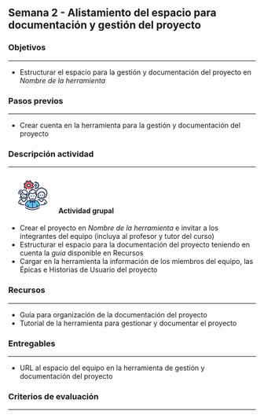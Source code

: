 ## Semana 2 - Alistamiento del espacio para documentación y gestión del proyecto

### Objetivos

---
* Estructurar el espacio para la gestión y documentación del proyecto en *Nombre de la herramienta*


### Pasos previos

---
* Crear cuenta en la herramienta para la gestión y documentación del proyecto

### Descripción actividad
---

#### ![](./../../assets/images/grupo.png) Actividad grupal

* Crear el proyecto en *Nombre de la herramienta* e invitar a los integrantes del equipo (incluya al profesor y tutor del curso)
* Estructurar el espacio para la documentación del proyecto teniendo en cuenta la *guia* disponible en Recursos
* Cargar en la herramienta la información de los miembros del equipo, las Épicas e Historias de Usuario del proyecto

### Recursos 

---
* Guía para organización de la documentación del proyecto
* Tutorial de la herramienta para gestionar y documentar el proyecto

### Entregables

---
* URL al espacio del equipo en la herramienta de gestión y documentación del proyecto

### Criterios de evaluación

---


